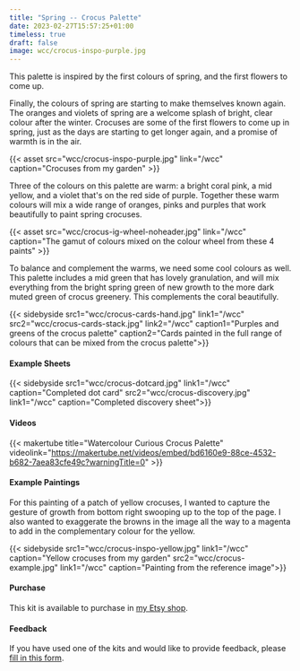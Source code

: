 ```yaml
---
title: "Spring -- Crocus Palette"
date: 2023-02-27T15:57:25+01:00
timeless: true
draft: false
image: wcc/crocus-inspo-purple.jpg
---
```


This palette is inspired by the first colours of spring, and the first flowers to come up.

Finally, the colours of spring are starting to make themselves known again. The oranges and violets of spring are a welcome splash of bright, clear colour after the winter.  Crocuses are some of the first flowers to come up in spring, just as the days are starting to get longer again, and a promise of warmth is in the air. 

{{< asset src="wcc/crocus-inspo-purple.jpg" link="/wcc" caption="Crocuses from my garden" >}}

Three of the colours on this palette are warm: a bright coral pink, a mid yellow, and a violet that's on the red side of purple.  Together these warm colours will mix a wide range of oranges, pinks and purples that work beautifully to paint spring crocuses.  

{{< asset src="wcc/crocus-ig-wheel-noheader.jpg" link="/wcc" caption="The gamut of colours mixed on the colour wheel from these 4 paints" >}}

To balance and complement the warms, we need some cool colours as well.  This palette includes a mid green that has lovely granulation, and will mix everything from the bright spring green of new growth to the more dark muted green of crocus greenery.  This complements the coral beautifully.  

{{< sidebyside src1="wcc/crocus-cards-hand.jpg" link1="/wcc" src2="wcc/crocus-cards-stack.jpg" link2="/wcc" caption1="Purples and greens of the crocus palette" caption2="Cards painted in the full range of colours that can be mixed from the crocus palette">}}

#### Example Sheets

{{< sidebyside src1="wcc/crocus-dotcard.jpg" link1="/wcc" caption="Completed dot card"
               src2="wcc/crocus-discovery.jpg" link1="/wcc" caption="Completed discovery sheet">}}

#### Videos

{{< makertube title="Watercolour Curious Crocus Palette" videolink="https://makertube.net/videos/embed/bd6160e9-88ce-4532-b682-7aea83cfe49c?warningTitle=0" >}}

#### Example Paintings

For this painting of a patch of yellow crocuses, I wanted to capture the gesture of growth from bottom right swooping up to the top of the page.  I also wanted to exaggerate the browns in the image all the way to a magenta to add in the complementary colour for the yellow.  

{{< sidebyside src1="wcc/crocus-inspo-yellow.jpg" link1="/wcc" caption="Yellow crocuses from my garden"
               src2="wcc/crocus-example.jpg" link1="/wcc" caption="Painting from the reference image">}}

#### Purchase

This kit is available to purchase in [my Etsy shop](https://www.etsy.com/uk/listing/1428603973/watercolour-curious-crocus-palette).

#### Feedback

If you have used one of the kits and would like to provide feedback, please [fill in this form](https://forms.gle/CgPkziFB4CgbPGvL7).


